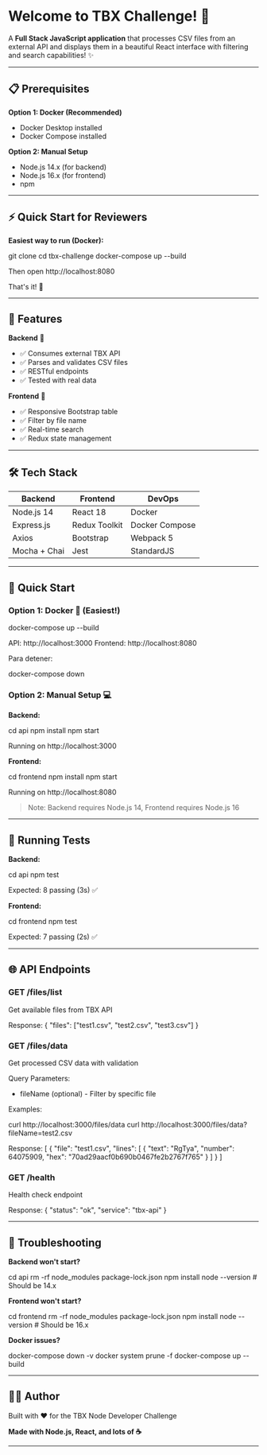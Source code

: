 # Welcome to TBX Challenge! 🚀

A **Full Stack JavaScript application** that processes CSV files from an external API and displays them in a beautiful React interface with filtering and search capabilities! ✨

---

## 📋 Prerequisites

**Option 1: Docker (Recommended)**
- Docker Desktop installed
- Docker Compose installed

**Option 2: Manual Setup**
- Node.js 14.x (for backend)
- Node.js 16.x (for frontend)
- npm

---

## ⚡ Quick Start for Reviewers

**Easiest way to run (Docker):**

git clone <your-repo-url>
cd tbx-challenge
docker-compose up --build

Then open http://localhost:8080

That's it! 🎉

---

## 🌟 Features

**Backend** 🔧
- ✅ Consumes external TBX API
- ✅ Parses and validates CSV files
- ✅ RESTful endpoints
- ✅ Tested with real data

**Frontend** 🎨
- ✅ Responsive Bootstrap table
- ✅ Filter by file name
- ✅ Real-time search
- ✅ Redux state management

---

## 🛠️ Tech Stack

| Backend | Frontend | DevOps |
|---------|----------|--------|
| Node.js 14 | React 18 | Docker |
| Express.js | Redux Toolkit | Docker Compose |
| Axios | Bootstrap | Webpack 5 |
| Mocha + Chai | Jest | StandardJS |

---

## 🚀 Quick Start

### Option 1: Docker 🐳 (Easiest!)

docker-compose up --build

API: http://localhost:3000
Frontend: http://localhost:8080

Para detener:

docker-compose down

### Option 2: Manual Setup 💻

**Backend:**

cd api
npm install
npm start

Running on http://localhost:3000

**Frontend:**

cd frontend
npm install
npm start

Running on http://localhost:8080

> Note: Backend requires Node.js 14, Frontend requires Node.js 16

---

## 🧪 Running Tests

**Backend:**

cd api
npm test

Expected: 8 passing (3s) ✅

**Frontend:**

cd frontend
npm test

Expected: 7 passing (2s) ✅

---

## 🌐 API Endpoints

### GET /files/list

Get available files from TBX API

Response:
{
  "files": ["test1.csv", "test2.csv", "test3.csv"]
}

### GET /files/data

Get processed CSV data with validation

Query Parameters:
- fileName (optional) - Filter by specific file

Examples:

curl http://localhost:3000/files/data
curl http://localhost:3000/files/data?fileName=test2.csv

Response:
[
  {
    "file": "test1.csv",
    "lines": [
      {
        "text": "RgTya",
        "number": 64075909,
        "hex": "70ad29aacf0b690b0467fe2b2767f765"
      }
    ]
  }
]

### GET /health

Health check endpoint

Response:
{
  "status": "ok",
  "service": "tbx-api"
}

---

## 🐛 Troubleshooting

**Backend won't start?**

cd api
rm -rf node_modules package-lock.json
npm install
node --version  # Should be 14.x

**Frontend won't start?**

cd frontend
rm -rf node_modules package-lock.json
npm install
node --version  # Should be 16.x

**Docker issues?**

docker-compose down -v
docker system prune -f
docker-compose up --build

---


## 👨‍💻 Author

Built with ❤️ for the TBX Node Developer Challenge

**Made with Node.js, React, and lots of ☕**

---
